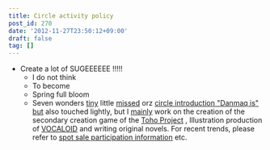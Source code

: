 ```yaml
---
title: Circle activity policy
post_id: 270
date: '2012-11-27T23:50:12+09:00'
draft: false
tag: []
---
```


*   Create a lot of SUGEEEEEE !!!!!
    *   I do not think
    *   To become
    *   Spring full bloom
    *   Seven wonders [tiny](/?p=263) little [missed](/?p=263) orz [circle introduction "Danmaq is" but](/?p=263) also touched lightly, but I [mainly](/?p=263) work on the creation of the secondary creation game of the [Toho Project](http://www16.big.or.jp/~zun/html/game.html) , Illustration production of [VOCALOID](http://www.vocaloid.com/) and writing original novels. For recent trends, please refer to [spot sale participation information](/?cat=15) etc.